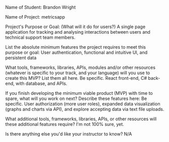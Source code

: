 Name of Student:
Brandon Wright

Name of Project:
metricsapp

Project's Purpose or Goal: (What will it do for users?)
A single page application for tracking and analysing interactions between users and technical support team members.

List the absolute minimum features the project requires to meet this purpose or goal:
User authentication, functional and intuitive UI, and persistent data

What tools, frameworks, libraries, APIs, modules and/or other resources (whatever is specific to your track, and your language) will you use to create this MVP? List them all here. Be specific.
React front-end, C# back-end, with database, and APIs.

If you finish developing the minimum viable product (MVP) with time to spare, what will you work on next? Describe these features here: Be specific.
User authorization (more user roles), expanded data visualization (graphs and charts via API), and explore accepting data via text file uploads.

What additional tools, frameworks, libraries, APIs, or other resources will these additional features require?
I'm not 100% sure, yet.

Is there anything else you'd like your instructor to know?
N/A